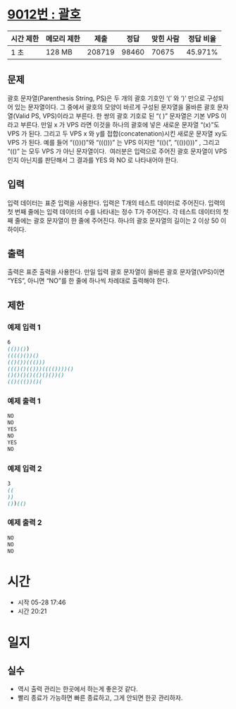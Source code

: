 [9012번 : 괄호](https://www.acmicpc.net/problem/9012)
==================================================

| 시간 제한 | 메모리 제한 | 제출 | 정답 | 맞힌 사람 | 정답 비율 |
| --- | --- | --- | --- | --- | --- |
| 1 초 | 128 MB | 208719 | 98460 | 70675 | 45.971% |


문제
--
괄호 문자열(Parenthesis String, PS)은 두 개의 괄호 기호인 ‘(’ 와 ‘)’ 만으로 구성되어 있는 문자열이다. 그 중에서 괄호의 모양이 바르게 구성된 문자열을 올바른 괄호 문자열(Valid PS, VPS)이라고 부른다. 한 쌍의 괄호 기호로 된 “( )” 문자열은 기본 VPS 이라고 부른다. 만일 x 가 VPS 라면 이것을 하나의 괄호에 넣은 새로운 문자열 “(x)”도 VPS 가 된다. 그리고 두 VPS x 와 y를 접합(concatenation)시킨 새로운 문자열 xy도 VPS 가 된다. 예를 들어 “(())()”와 “((()))” 는 VPS 이지만 “(()(”, “(())()))” , 그리고 “(()” 는 모두 VPS 가 아닌 문자열이다. 
여러분은 입력으로 주어진 괄호 문자열이 VPS 인지 아닌지를 판단해서 그 결과를 YES 와 NO 로 나타내어야 한다. 


입력
--
입력 데이터는 표준 입력을 사용한다. 입력은 T개의 테스트 데이터로 주어진다. 입력의 첫 번째 줄에는 입력 데이터의 수를 나타내는 정수 T가 주어진다. 각 테스트 데이터의 첫째 줄에는 괄호 문자열이 한 줄에 주어진다. 하나의 괄호 문자열의 길이는 2 이상 50 이하이다. 


출력
--
출력은 표준 출력을 사용한다. 만일 입력 괄호 문자열이 올바른 괄호 문자열(VPS)이면 “YES”, 아니면 “NO”를 한 줄에 하나씩 차례대로 출력해야 한다. 


제한
--


### 예제 입력 1
```css
6
(())())
(((()())()
(()())((()))
((()()(()))(((())))()
()()()()(()()())()
(()((())()(
```


### 예제 출력 1
```css
NO
NO
YES
NO
YES
NO
```


### 예제 입력 2
```css
3
((
))
())(()
```


### 예제 출력 2
```css
NO
NO
NO
```


# 시간
- 시작 05-28 17:46
- 시간 20:21 

# 일지
## 실수
- 역시 출력 관리는 한곳에서 하는게 좋은것 같다.
- 빨리 종료가 가능하면 빠른 종료하고, 그게 안되면 한곳 관리하자.
